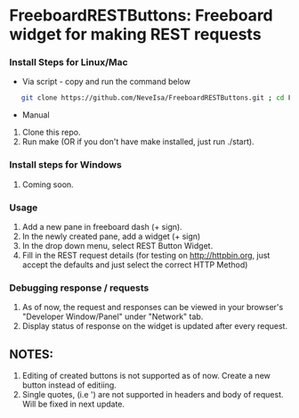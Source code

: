 # FreeboardRESTButtons:  Freeboard widget for making REST requests

### Install Steps for Linux/Mac
 
 - Via script - copy and run the command below
 ```bash
	git clone https://github.com/NeveIsa/FreeboardRESTButtons.git ; cd FreeboardRESTButtons ; ./start` 
 ```

 - Manual
 1. Clone this repo.
 2. Run make (OR if you don't have make installed, just run ./start).

### Install steps for Windows
 1. Coming soon.



### Usage
 1. Add a new pane in freeboard dash (+ sign).
 2. In the newly created pane, add a widget (+ sign)
 3. In the drop down menu, select REST Button Widget.
 4. Fill in the REST request details  (for testing on http://httpbin.org, just accept the defaults and just select the correct HTTP Method)

### Debugging response / requests
 1. As of now, the request and responses can be viewed in your browser's "Developer Window/Panel" under "Network" tab.
 2. Display status of response on the widget is updated after every request.

## NOTES:
  1. Editing of created buttons is not supported as of now. Create a new button instead of editiing.
  2. Single quotes, (i.e ') are not supported in headers and body of request. Will be fixed in next update.
